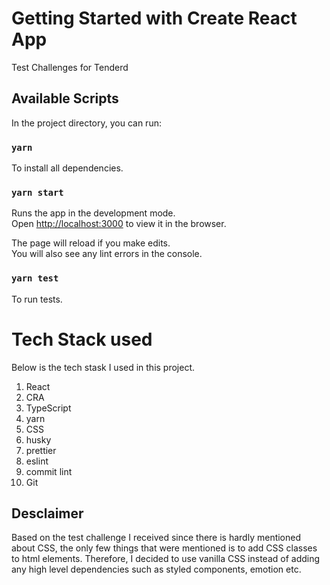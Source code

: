 # Getting Started with Create React App

Test Challenges for Tenderd

## Available Scripts

In the project directory, you can run:

### `yarn`

To install all dependencies.

### `yarn start`

Runs the app in the development mode.\
Open [http://localhost:3000](http://localhost:3000) to view it in the browser.

The page will reload if you make edits.\
You will also see any lint errors in the console.

### `yarn test`

To run tests.

# Tech Stack used

Below is the tech stask I used in this project.

1. React
2. CRA
3. TypeScript
4. yarn
5. CSS
7. husky
8. prettier
9. eslint
10. commit lint
11. Git

## Desclaimer
Based on the test challenge I received since there is hardly mentioned about CSS, the only few things that were mentioned is to add CSS classes to 
html elements. Therefore, I decided to use vanilla CSS instead of adding any high level dependencies such as styled components, emotion etc.
